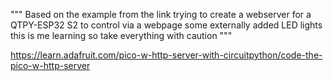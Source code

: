 """
  Based on the example from the link 
  trying to create a webserver for a QTPY-ESP32 S2 to control via a webpage some externally added LED lights
  this is me learning so take everything with caution 
"""

https://learn.adafruit.com/pico-w-http-server-with-circuitpython/code-the-pico-w-http-server
